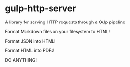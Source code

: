 # gulp-http-server

A library for serving HTTP requests through a Gulp pipeline

Format Markdown files on your filesystem to HTML!

Format JSON into HTML!

Format HTML into PDFs!

DO ANYTHING!
